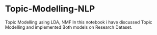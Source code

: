 # Topic-Modelling-NLP
Topic Modelling using LDA, NMF 
In this notebook i have discussed Topic Modelling and implemented Both models on Research Dataset.

